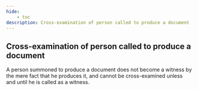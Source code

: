 ```yaml
---
hide:
    - toc
description: Cross-examination of person called to produce a document
---
```


## Cross-examination of person called to produce a document

A person summoned to produce a document does not become a witness by the mere fact that he produces it, and cannot be cross-examined unless and until he is called as a witness.
